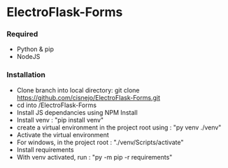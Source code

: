 ﻿# ElectroFlask-Forms 
 ### Required 
  - Python & pip
  - NodeJS
  ### Installation
 - Clone branch into local directory: git clone https://github.com/cisnejo/ElectroFlask-Forms.git
 - cd into /ElectroFlask-Forms
 - Install JS dependancies using NPM Install
 - Install venv : "pip install venv"
 - create a virtual environment in the project root using : "py venv ./venv"
 - Activate the virtual environment
 - For windows, in the project root : "./venv/Scripts/activate"
 - Install requirements
 - With venv activated, run : "py -m pip -r requirements"
